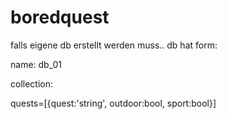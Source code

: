 # boredquest
falls eigene db erstellt werden muss..
db hat form:

name: db_01

collection:

quests=[{quest:'string',
                     outdoor:bool,
                     sport:bool}]
